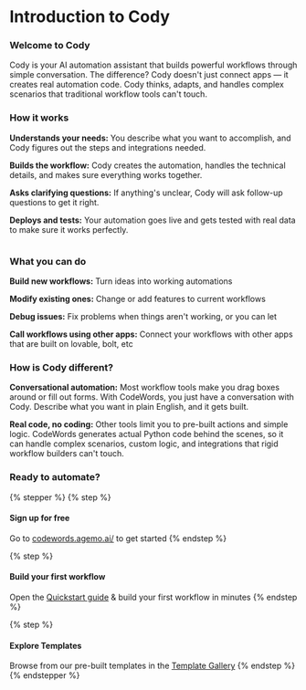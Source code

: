 # Introduction to Cody

### Welcome to Cody

Cody is your AI automation assistant that builds powerful workflows through simple conversation. The difference? Cody doesn't just connect apps — it creates real automation code. Cody thinks, adapts, and handles complex scenarios that traditional workflow tools can't touch.

### How it works

**Understands your needs:** You describe what you want to accomplish, and Cody figures out the steps and integrations needed.

**Builds the workflow:** Cody creates the automation, handles the technical details, and makes sure everything works together.

**Asks clarifying questions:** If anything's unclear, Cody will ask follow-up questions to get it right.

**Deploys and tests:** Your automation goes live and gets tested with real data to make sure it works perfectly.

<figure><img src="../../.gitbook/assets/cody.gif" alt=""><figcaption></figcaption></figure>

### What you can do

**Build new workflows:** Turn ideas into working automations

**Modify existing ones:** Change or add features to current workflows

**Debug issues:** Fix problems when things aren't working, or you can let

**Call workflows using other apps:** Connect your workflows with other apps that are built on lovable, bolt, etc

### How is Cody different?

**Conversational automation:** Most workflow tools make you drag boxes around or fill out forms. With CodeWords, you just have a conversation with Cody. Describe what you want in plain English, and it gets built.

**Real code, no coding:** Other tools limit you to pre-built actions and simple logic. CodeWords generates actual Python code behind the scenes, so it can handle complex scenarios, custom logic, and integrations that rigid workflow builders can't touch.

### Ready to automate?

{% stepper %}
{% step %}
#### Sign up for free

Go to [codewords.agemo.ai/](https://codewords.agemo.ai/) to get started
{% endstep %}

{% step %}
#### Build your first workflow

Open the [Quickstart guide](https://docs.codewords.ai/get-started/quickstart) & build your first workflow in minutes
{% endstep %}

{% step %}
#### Explore Templates

Browse from our pre-built templates in the [Template Gallery](https://codewords.agemo.ai/template-gallery)
{% endstep %}
{% endstepper %}
